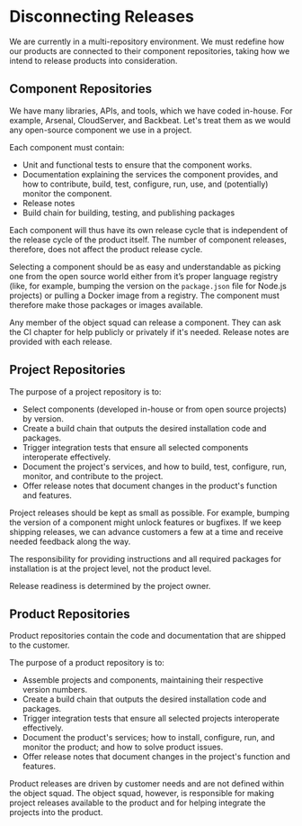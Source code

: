 # Disconnecting Releases

We are currently in a multi-repository environment.
We must redefine how our products are connected to their component repositories, taking how we intend to release products into consideration.


## Component Repositories

We have many libraries, APIs, and tools, which we have coded in-house.
For example, Arsenal, CloudServer, and Backbeat.
Let's treat them as we would any open-source component we use in a project.

Each component must contain:

* Unit and functional tests to ensure that the component works.
* Documentation explaining the services the component provides, and how to contribute, build, test, configure, run, use, and (potentially) monitor the component.
* Release notes
* Build chain for building, testing, and publishing packages

Each component will thus have its own release cycle that is independent of the release cycle of the product itself.
The number of component releases, therefore, does not affect the product release cycle.

Selecting a component should be as easy and understandable as picking one from the open source world either from it’s proper language registry (like, for example, bumping the version on the `package.json` file for Node.js projects) or pulling a Docker image from a registry.
The component must therefore make those packages or images available.

Any member of the object squad can release a component. They can ask the CI chapter for help publicly or privately if it's needed.
Release notes are provided with each release.

## Project Repositories

The purpose of a project repository is to:

* Select components (developed in-house or from open source projects) by version. 
* Create a build chain that outputs the desired installation code and packages.
* Trigger integration tests that ensure all selected components interoperate effectively.
* Document the project's services, and how to build, test, configure, run, monitor, and contribute to the project.
* Offer release notes that document changes in the product's function and features.

Project releases should be kept as small as possible.
For example, bumping the version of a component might unlock features or bugfixes.
If we keep shipping releases, we can advance customers a few at a time and receive needed feedback along the way.

The responsibility for providing instructions and all required packages for installation is at the project level, not the product level.

Release readiness is determined by the project owner. 

## Product Repositories

Product repositories contain the code and documentation that are shipped to the customer.

The purpose of a product repository is to:

* Assemble projects and components, maintaining their respective version numbers.
* Create a build chain that outputs the desired installation code and packages.
* Trigger integration tests that ensure all selected projects interoperate effectively.
* Document the product's services; how to install, configure, run, and monitor the product; and how to solve product issues.
* Offer release notes that document changes in the project's function and features.

Product releases are driven by customer needs and are not defined within the object squad. 
The object squad, however, is responsible for making project releases available to the product and for helping integrate the projects into the product. 
